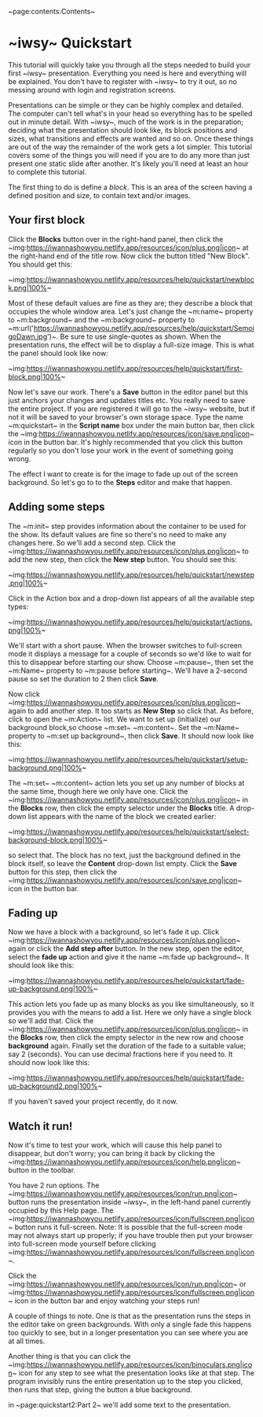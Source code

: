 ~page:contents:Contents~

# ~iwsy~ Quickstart

This tutorial will quickly take you through all the steps needed to build your first ~iwsy~ presentation. Everything you need is here and everything will be explained. You don't have to register with ~iwsy~ to try it out, so no messing around with login and registration screens. 

Presentations can be simple or they can be highly complex and detailed. The computer can't tell what's in your head so everything has to be spelled out in minute detail. With ~iwsy~, much of the work is in the preparation; deciding what the presentation should look like, its block positions and sizes, what transitions and effects are wanted and so on. Once these things are out of the way the remainder of the work gets a lot simpler. This tutorial covers some of the things you  will need if you are to do any more than just present one static slide after another. It's likely you'll need at least an hour to complete this tutorial.

The first thing to do is define a _block_. This is an area of the screen having a defined position and size, to contain text and/or images.

## Your first block

Click the **Blocks** button over in the right-hand panel, then click the ~img:https://iwannashowyou.netlify.app/resources/icon/plus.png|icon~ at the right-hand end of the title row. Now click the button titled "New Block". You should get this:

~img:https://iwannashowyou.netlify.app/resources/help/quickstart/newblock.png|100%~

Most of these default values are fine as they are; they describe a block that occupies the whole window area. Let's just change the ~m:name~ property to ~m:background~ and the ~m:background~ property to ~m:url('https://iwannashowyou.netlify.app/resources/help/quickstart/SemoigoDawn.jpg')~. Be sure to use single-quotes as shown. When the presentation runs, the effect will be to display a full-size image. This is what the panel should look like now:

~img:https://iwannashowyou.netlify.app/resources/help/quickstart/first-block.png|100%~

Now let's save our work. There's a **Save** button in the editor panel but this just anchors your changes and updates titles etc. You really need to save the entire project. If you are registered it will go to the ~iwsy~ website, but if not it will be saved to your browser's own storage space. Type the name ~m:quickstart~ in the **Script name** box under the main button bar, then click the ~img:https://iwannashowyou.netlify.app/resources/icon/save.png|icon~ icon in the button bar. It's highly recommended that you click this button regularly so you don't lose your work in the event of something going wrong.

The effect I want to create is for the image to fade up out of the screen background. So let's go to to the **Steps** editor and make that happen. 

## Adding some steps

The ~m:init~ step provides information about the container to be used for the show. Its default values are fine so there's no need to make any changes here. So we'll add a second step. Click the ~img:https://iwannashowyou.netlify.app/resources/icon/plus.png|icon~ to add the new step, then click the **New step** button. You should see this:

~img:https://iwannashowyou.netlify.app/resources/help/quickstart/newstep.png|100%~

Click in the Action box and a drop-down list appears of all the available step types:

~img:https://iwannashowyou.netlify.app/resources/help/quickstart/actions.png|100%~

We'll start with a short pause. When the browser switches to full-screen mode it displays a message for a couple of seconds so we'd like to wait for this to disappear before starting our show. Choose ~m:pause~, then set the ~m:Name~ property to ~m:pause before starting~. We'll have a 2-second pause so set the duration to 2 then click **Save**.

Now click ~img:https://iwannashowyou.netlify.app/resources/icon/plus.png|icon~ again to add another step. It too starts as **New Step** so click that. As before, click to open the ~m:Action~ list. We want to set up (initialize) our background block,so choose ~m:set~ ~m:content~. Set the ~m:Name~ property to ~m:set up background~, then click **Save**. It should now look like this:

~img:https://iwannashowyou.netlify.app/resources/help/quickstart/setup-background.png|100%~

The ~m:set~ ~m:content~ action lets you set up any number of blocks at the same time, though here we only have one. Click the ~img:https://iwannashowyou.netlify.app/resources/icon/plus.png|icon~ in the **Blocks** row, then click the empty selector under the **Blocks** title. A drop-down list appears with the name of the block we created earlier:

~img:https://iwannashowyou.netlify.app/resources/help/quickstart/select-background-block.png|100%~

so select that. The block has no text, just the background defined in the block itself, so leave the **Content** drop-down list empty. Click the **Save** button for this step, then click the ~img:https://iwannashowyou.netlify.app/resources/icon/save.png|icon~ icon in the button bar.

## Fading up

Now we have a block with a background, so let's fade it up. Click ~img:https://iwannashowyou.netlify.app/resources/icon/plus.png|icon~ again or click the **Add step after** button. In the new step, open the editor, select the **fade up** action and give it the name ~m:fade up background~. It should look like this:

~img:https://iwannashowyou.netlify.app/resources/help/quickstart/fade-up-background.png|100%~

This action lets you fade up as many blocks as you like simultaneously, so it provides you with the means to add a list. Here we only have a single block so we'll add that. Click the ~img:https://iwannashowyou.netlify.app/resources/icon/plus.png|icon~ in the **Blocks** row, then click the empty selector in the new row and choose **background** again. Finally set the duration of the fade to a suitable value; say 2 (seconds). You can use decimal fractions here if you need to. It should now look like this:

~img:https://iwannashowyou.netlify.app/resources/help/quickstart/fade-up-background2.png|100%~

If you haven't saved your project recently, do it now.

## Watch it run!

Now it's time to test your work, which will cause this help panel to disappear, but don't worry; you can bring it back by clicking the ~img:https://iwannashowyou.netlify.app/resources/icon/help.png|icon~ button in the toolbar.

You have 2 run options. The ~img:https://iwannashowyou.netlify.app/resources/icon/run.png|icon~ button runs the presentation inside ~iwsy~, in the left-hand panel currently occupied by this Help page. The ~img:https://iwannashowyou.netlify.app/resources/icon/fullscreen.png|icon~ button runs it full-screen. Note: It is possible that the full-screen mode may not always start up properly; if you have trouble then put your browser into full-screen mode yourself before clicking ~img:https://iwannashowyou.netlify.app/resources/icon/fullscreen.png|icon~.

Click the ~img:https://iwannashowyou.netlify.app/resources/icon/run.png|icon~ or ~img:https://iwannashowyou.netlify.app/resources/icon/fullscreen.png|icon~ icon in the button bar and enjoy watching your steps run!

A couple of things to note. One is that as the presentation runs the steps in the editor take on green backgrounds. With only a single fade this happens too quickly to see, but in a longer presentation you can see where you are at all times.

Another thing is that you can click the ~img:https://iwannashowyou.netlify.app/resources/icon/binoculars.png|icon~ icon for any step to see what the presentation looks like at that step. The program invisibly runs the entire presentation up to the step you clicked, then runs that step, giving the button a blue background.

in ~page:quickstart2:Part 2~ we'll add some text to the presentation.
